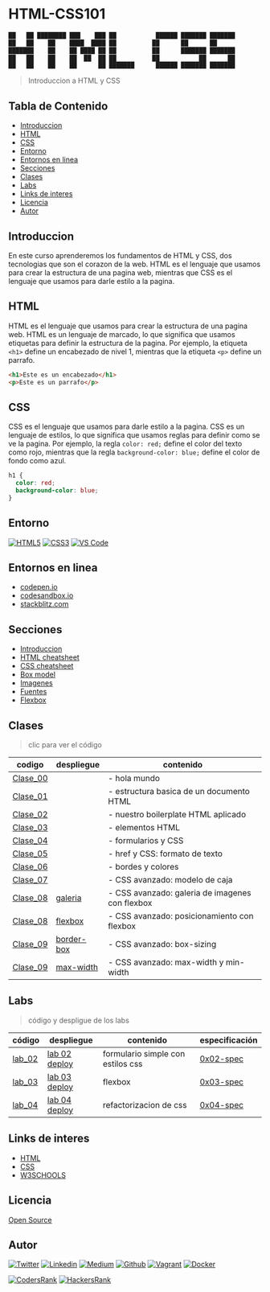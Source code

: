 # HTML-CSS101

```html
██   ██ ████████ ███    ███ ██           ██████ ███████ ███████ 
██   ██    ██    ████  ████ ██          ██      ██      ██      
███████    ██    ██ ████ ██ ██          ██      ███████ ███████ 
██   ██    ██    ██  ██  ██ ██          ██           ██      ██ 
██   ██    ██    ██      ██ ███████      ██████ ███████ ███████ 
```

> Introduccion a HTML y CSS

## Tabla de Contenido

- [Introduccion](#introduccion)
- [HTML](#html)
- [CSS](#css)
- [Entorno](#entorno)
- [Entornos en linea](#entornos-en-linea)
- [Secciones](#secciones)
- [Clases](#clases)
- [Labs](#labs)
- [Links de interes](#links-de-interes)
- [Licencia](#licencia)
- [Autor](#autor)

## Introduccion

En este curso aprenderemos los fundamentos de HTML y CSS, dos tecnologias que son el corazon de la web. HTML es el lenguaje que usamos para crear la estructura de una pagina web, mientras que CSS es el lenguaje que usamos para darle estilo a la pagina.

## HTML

HTML es el lenguaje que usamos para crear la estructura de una pagina web. HTML es un lenguaje de marcado, lo que significa que usamos etiquetas para definir la estructura de la pagina. Por ejemplo, la etiqueta `<h1>` define un encabezado de nivel 1, mientras que la etiqueta `<p>` define un parrafo.

```html
<h1>Este es un encabezado</h1>
<p>Este es un parrafo</p>
```

## CSS

CSS es el lenguaje que usamos para darle estilo a la pagina. CSS es un lenguaje de estilos, lo que significa que usamos reglas para definir como se ve la pagina. Por ejemplo, la regla `color: red;` define el color del texto como rojo, mientras que la regla `background-color: blue;` define el color de fondo como azul.

```css
h1 {
  color: red;
  background-color: blue;
}
```

## Entorno

[![HTML5](https://img.shields.io/static/v1?label=&message=HTML5&color=E34F26&logo=HTML5&logoColor=E34F26&labelColor=2F333A)](https://developer.mozilla.org/en-US/docs/Web/Guide/HTML/HTML5)<!--HTML5-->
[![CSS3](https://img.shields.io/static/v1?label=&message=CSS3&color=0071B5&logo=CSS3&logoColor=1572B6&labelColor=2F333A)](https://developer.mozilla.org/en-US/docs/Web/CSS)<!-- CSS3 -->
[![VS Code](https://img.shields.io/static/v1?label=&message=Visual%20Studio%20Code&color=007ACC&logo=Visual%20Studio%20Code&logoColor=007ACC&labelColor=2F333A)](https://code.visualstudio.com/)<!-- vs code -->

## Entornos en linea

- [codepen.io](https://codepen.io)
- [codesandbox.io](https://codesandbox.io)
- [stackblitz.com](https://stackblitz.com)

## Secciones

- [Introduccion](./course/01-intro_es.md)
- [HTML cheatsheet](./course/02-HTML_CS_es.md)
- [CSS cheatsheet](./course/03-CSS_es.md)
- [Box model](./course/05-box_model_es.md)
- [Imagenes](./course/img_es.md)
- [Fuentes](./course/fonts_es.md)
- [Flexbox](./course/06-flexbox_es.md)

## Clases

> clic para ver el código

| codigo | despliegue | contenido |
|--------|------------------------------------|---------------|
| [Clase_00](./course/clase_00/) | | - hola mundo |
| [Clase_01](./course/clase_01/) | | - estructura basica de un documento HTML |
| [Clase_02](./course/clase_02/) | | - nuestro boilerplate HTML aplicado |
| [Clase_03](./course/clase_03/) | | - elementos HTML |
| [Clase_04](./course/clase_04/) | | - formularios y CSS |
| [Clase_05](./course/clase_05/) | | - href y CSS: formato de texto |
| [Clase_06](./course/clase_06/) | | - bordes y colores |
| [Clase_07](./course/clase_07/) | | - CSS avanzado: modelo de caja |
| [Clase_08](./course/clase_08/consolas/) |[galeria](https://ralexrivero.github.io/HTML-CSS-Course/course/clase_08/consolas/) | - CSS avanzado: galeria de imagenes con flexbox |
| [Clase_08](./course/clase_08/flexbox/) |[flexbox](https://ralexrivero.github.io/HTML-CSS-Course/course/clase_08/flexbox/) | - CSS avanzado: posicionamiento con flexbox |
| [Clase_09](./course/clase_09/09-border-box/) | [border-box](https://ralexrivero.github.io/HTML-CSS-Course/course/clase_09/09-border-box)| - CSS avanzado: box-sizing  |
| [Clase_09](./course/clase_09/09-max-width/) | [max-width](https://ralexrivero.github.io/HTML-CSS-Course/course/clase_09/09-max-width)| - CSS avanzado: max-width y min-width |

## Labs

> código y despligue de los labs

| código | despliegue | contenido | especificación |
|--------|------------------------------------|---------------|---------------|
| [lab_02](./course/lab/0x02-lab/) | [lab 02 deploy](https://ralexrivero.github.io/HTML-CSS-Course/course/lab/0x02-lab/) | formulario simple con estilos css | [0x02-spec](./course/lab/0x02-lab/0x02-espec.md) |
| [lab_03](./course/lab/0x03-lab/) | [lab 03 deploy](https://ralexrivero.github.io/HTML-CSS-Course/course/lab/0x03-lab/) | flexbox | [0x03-spec](./course/lab/0x03-lab/0x03-espec.md) |
| [lab_04](./course/lab/0x04-lab/) | [lab 04 deploy](https://ralexrivero.github.io/HTML-CSS-Course/course/lab/0x04-lab/) | refactorizacion de css | [0x04-spec](./course/lab/0x04-lab/0x04-espec.md) |


## Links de interes

- [HTML](https://developer.mozilla.org/es/docs/Web/HTML)
- [CSS](https://developer.mozilla.org/es/docs/Web/CSS)
- [W3SCHOOLS](https://www.w3schools.com/)

## Licencia

[Open Source](https://opensource.org/licenses/MIT)

## Autor

[![Twitter](https://img.shields.io/twitter/follow/ralex_uy?style=social)](https://twitter.com/ralex_uy) <!-- twitter -->
[![Linkedin](https://img.shields.io/badge/LinkedIn-+28K-blue?style=social&logo=linkedin)](https://www.linkedin.com/in/ronald-rivero/) <!-- linkedin -->
[![Medium](https://img.shields.io/static/v1?label=&message=Medium&color=000000&logo=Medium&logoColor=000000&labelColor=888888)](https://medium.com/@ralexrivero)<!-- medium -->
[![Github](https://img.shields.io/github/followers/ralexrivero?style=social)](https://github.com/ralexrivero/) <!-- github -->
[![Vagrant](https://img.shields.io/static/v1?label=&message=Vagrant%20Profile&color=1868F2&logo=vagrant&labelColor=2F333A)](https://app.vagrantup.com/ralexrivero) <!-- vagrant -->
[![Docker](https://img.shields.io/static/v1?label=&message=Docker%20Profile&color=2496ED&logo=Docker&labelColor=2F333A)](https://hub.docker.com/u/ralexrivero) <!-- docker -->

[![CodersRank](https://img.shields.io/static/v1?label=&message=Coders%20Rank&color=67A4AC&logo=CodersRank&logoColor=67A4AC&labelColor=2F333A)](https://profile.codersrank.io/user/ralexrivero) <!-- codersrank -->
[![HackersRank](https://img.shields.io/static/v1?label=&message=Hacker%20Rank&color=00EA64&logo=HackerRank&logoColor=00EA64&labelColor=2F333A)](https://www.hackerrank.com/ralexrivero) <!-- hackerrank -->
<!-- Behance -->
<!-- website -->
